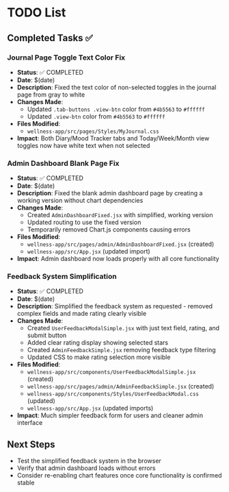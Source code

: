 # TODO List

## Completed Tasks ✅

### Journal Page Toggle Text Color Fix
- **Status**: ✅ COMPLETED
- **Date**: $(date)
- **Description**: Fixed the text color of non-selected toggles in the journal page from gray to white
- **Changes Made**:
  - Updated `.tab-buttons .view-btn` color from `#4b5563` to `#ffffff`
  - Updated `.view-btn` color from `#4b5563` to `#ffffff`
- **Files Modified**:
  - `wellness-app/src/pages/Styles/MyJournal.css`
- **Impact**: Both Diary/Mood Tracker tabs and Today/Week/Month view toggles now have white text when not selected

### Admin Dashboard Blank Page Fix
- **Status**: ✅ COMPLETED
- **Date**: $(date)
- **Description**: Fixed the blank admin dashboard page by creating a working version without chart dependencies
- **Changes Made**:
  - Created `AdminDashboardFixed.jsx` with simplified, working version
  - Updated routing to use the fixed version
  - Temporarily removed Chart.js components causing errors
- **Files Modified**:
  - `wellness-app/src/pages/admin/AdminDashboardFixed.jsx` (created)
  - `wellness-app/src/App.jsx` (updated import)
- **Impact**: Admin dashboard now loads properly with all core functionality

### Feedback System Simplification
- **Status**: ✅ COMPLETED
- **Date**: $(date)
- **Description**: Simplified the feedback system as requested - removed complex fields and made rating clearly visible
- **Changes Made**:
  - Created `UserFeedbackModalSimple.jsx` with just text field, rating, and submit button
  - Added clear rating display showing selected stars
  - Created `AdminFeedbackSimple.jsx` removing feedback type filtering
  - Updated CSS to make rating selection more visible
- **Files Modified**:
  - `wellness-app/src/components/UserFeedbackModalSimple.jsx` (created)
  - `wellness-app/src/pages/admin/AdminFeedbackSimple.jsx` (created)
  - `wellness-app/src/components/Styles/UserFeedbackModal.css` (updated)
  - `wellness-app/src/App.jsx` (updated imports)
- **Impact**: Much simpler feedback form for users and cleaner admin interface

## Next Steps
- Test the simplified feedback system in the browser
- Verify that admin dashboard loads without errors
- Consider re-enabling chart features once core functionality is confirmed stable
